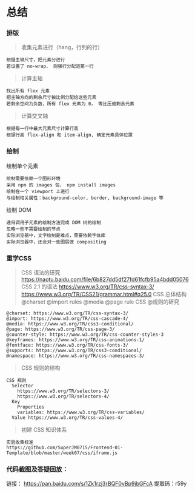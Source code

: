 # 总结
### 排版
  > 收集元素进行（hang，行列的行）
  
    根据主轴尺寸，把元素分进行
    若设置了 no-wrap， 则强行分配进第一行
  > 计算主轴
  
    找出所有 flex 元素
    把主轴方向的剩余尺寸按比例分配给这些元素
    若剩余空间为负数，所有 flex 元素为 0， 等比压缩剩余元素
  > 计算交叉轴
  
    根据每一行中最大元素尺寸计算行高
    根据行高 flex-align 和 item-align, 确定元素具体位置
    
### 绘制
  绘制单个元素
  
    绘制需要依赖一个图形环境
    采用 npm 的 images 包， npm install images
    绘制在一个 viewport 上进行
    与绘制相关属性：background-color, border, background-image 等
  绘制 DOM
  
    递归调用子元素的绘制方法完成 DOM 树的绘制
    忽略一些不需要绘制的节点
    实际浏览器中，文字绘制是难点，需要依赖字体库
    实际浏览器中，还会对一些图层做 compositing
    
### 重学CSS    
  > CSS 语法的研究
    https://naotu.baidu.com/file/6b827dd5df27fd61fcfb95a4bdd05076
    CSS 2.1 的语法
      https://www.w3.org/TR/css-syntax-3/
      https://www.w3.org/TR/CSS21/grammar.html#q25.0
    CSS 总体结构
      @charset
      @import
      rules
        @media
        @page
        rule
  > CSS @规则的研究
  
    @charset: https://www.w3.org/TR/css-syntax-3/
    @import: https://www.w3.org/TR/css-cascade-4/
    @media: https://www.w3.org/TR/css3-conditional/
    @page: https://www.w3.org/TR/css-page-3/
    @counter-style: https://www.w3.org/TR/css-counter-styles-3
    @keyframes: https://www.w3.org/TR/css-animations-1/
    @fontface: https://www.w3.org/TR/css-fonts-3/
    @supports: https://www.w3.org/TR/css3-conditional/
    @namespace: https://www.w3.org/TR/css-namespaces-3/
  > CSS 规则的结构
  
    CSS 规则
      Selector
        https://www.w3.org/TR/selectors-3/
        https://www.w3.org/TR/selectors-4/
      Key
        Properties
        variables: https://www.w3.org/TR/css-variables/
      Value https://www.w3.org/TR/css-values-4/
  > 初建 CSS 知识体系
  
    实验收集标准
    https://github.com/SuperJM0715/Frontend-01-Template/blob/master/week07/css/iframe.js

### 代码截图及答疑回放：

链接： https://pan.baidu.com/s/1Zk1rzj3rBQF0vBp9jbGFcA 提取码：r59y

